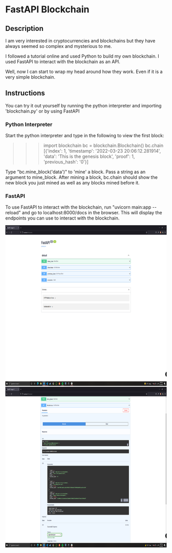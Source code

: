 # FastAPI Blockchain

## Description
I am very interested in cryptocurrencies and blockchains but they have always
seemed so complex and mysterious to me. 

I followed a tutorial online and used Python to build my own blockchain. I used FastAPI to interact with the blockchain as an API.

Well, now I can start to wrap my head around how they work. Even if it is a very simple blockchain.

## Instructions
You can try it out yourself by running the python interpreter and importing 'blockchain.py' or by using FastAPI

### Python Interpreter
Start the python interpreter and type in the following to view the first block:

>>> import blockchain
>>> bc = blockchain.Blockchain()
>>> bc.chain
[{'index': 1, 'timestamp': '2022-03-23 20:06:12.281914', 'data': 'This is the genesis block', 'proof': 1, 'previous_hash': '0'}]
>>>

Type "bc.mine_block('data')" to 'mine' a block. Pass a string as an argument to mine_block. After mining a block, bc.chain should show the new block you just mined as well as any blocks mined before it.

### FastAPI
To use FastAPI to interact with the blockchain, run "uvicorn main:app --reload" and go to localhost:8000/docs in the browser. This will display the endpoints you can use to interact with the blockchain.

<img src='fastapi_docs.png' height=500px>

<img src='blockchain.png' height=500px>